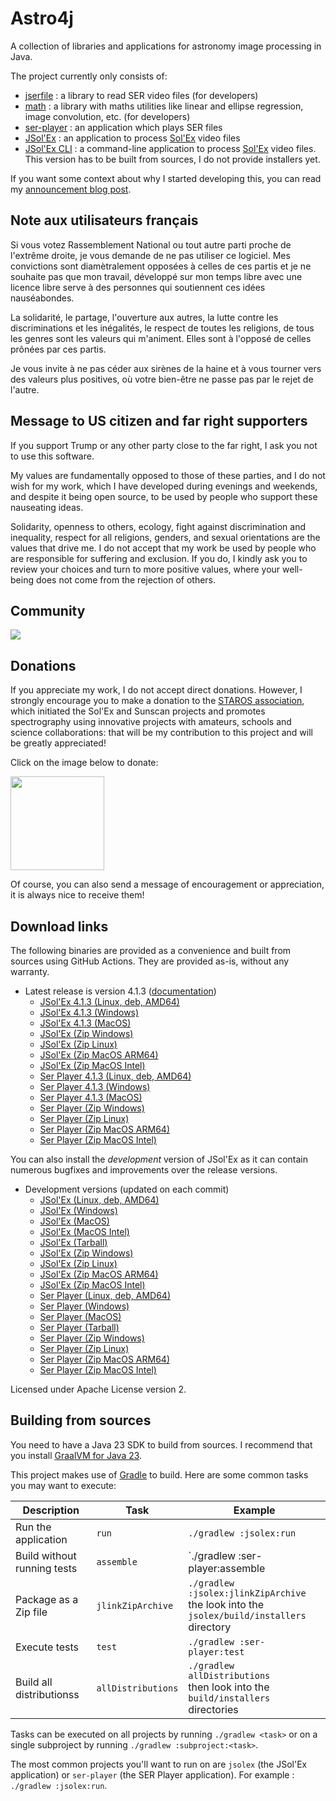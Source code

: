 
# Astro4j

A collection of libraries and applications for astronomy image processing in Java.

The project currently only consists of:

- [jserfile](jserfile/) : a library to read SER video files (for developers)
- [math](math/) : a library with maths utilities like linear and ellipse regression, image convolution, etc. (for developers)
- [ser-player](ser-player/) : an application which plays SER files
- [JSol'Ex](jsolex) : an application to process [Sol'Ex](http://www.astrosurf.com/solex/) video files
- [JSol'Ex CLI](jsolex-cli) : a command-line application to process [Sol'Ex](http://www.astrosurf.com/solex/) video files. This version has to be built from sources, I do not provide installers yet.

If you want some context about why I started developing this, you can read my [announcement blog post](https://melix.github.io/blog/2023/04-22-introducing-astro4j.html).

## Note aux utilisateurs français

Si vous votez Rassemblement National ou tout autre parti proche de l'extrême droite, je vous demande de ne pas utiliser ce logiciel.
Mes convictions sont diamètralement opposées à celles de ces partis et je ne souhaite pas que mon travail, développé sur mon temps libre avec une licence libre serve à des personnes qui soutiennent ces idées nauséabondes.

La solidarité, le partage, l'ouverture aux autres, la lutte contre les discriminations et les inégalités, le respect de toutes les religions, de tous les genres sont les valeurs qui m'animent. 
Elles sont à l'opposé de celles prônées par ces partis.

Je vous invite à ne pas céder aux sirènes de la haine et à vous tourner vers des valeurs plus positives, où votre bien-être ne passe pas par le rejet de l'autre.

## Message to US citizen and far right supporters

If you support Trump or any other party close to the far right, I ask you not to use this software.

My values are fundamentally opposed to those of these parties, and I do not wish for my work, which I have developed during evenings and weekends, and despite it being open source, to be used by people who support these nauseating ideas.

Solidarity, openness to others, ecology, fight against discrimination and inequality, respect for all religions, genders, and sexual orientations are the values that drive me.
I do not accept that my work be used by people who are responsible for suffering and exclusion.
If you do, I kindly ask you to review your choices and turn to more positive values, where your well-being does not come from the rejection of others.

## Community

[<img src="https://discordapp.com/api/guilds/1305595962663768074/widget.png?style=banner2">](https://discord.gg/y9NCGaWzve)

## Donations

If you appreciate my work, I do not accept direct donations.
However, I strongly encourage you to make a donation to the [STAROS association](https://www.helloasso.com/associations/single-tracking-astronomical-repository-for-open-spectroscopy/formulaires/3), which initiated the Sol'Ex and Sunscan projects and promotes spectrography using innovative projects with amateurs, schools and science collaborations: that will be my contribution to this project and will be greatly appreciated!

Click on the image below to donate:

[<img src="https://staros-projects.org/assets/img/backgrounds/STAROS_logo_text.png" height="150">](https://www.helloasso.com/associations/single-tracking-astronomical-repository-for-open-spectroscopy/formulaires/3)

Of course, you can also send a message of encouragement or appreciation, it is always nice to receive them!

## Download links

The following binaries are provided as a convenience and built from sources using GitHub Actions.
They are provided as-is, without any warranty.

- Latest release is version 4.1.3 ([documentation](https://melix.github.io/astro4j/4.1.3))
  - [JSol'Ex 4.1.3 (Linux, deb, AMD64)](https://jsolex.s3.eu-west-3.amazonaws.com/jsolex-ubuntu-latest/jsolex_4.1.3_amd64.deb)
  - [JSol'Ex 4.1.3 (Windows)](https://jsolex.s3.eu-west-3.amazonaws.com/jsolex-windows-latest/jsolex-4.1.3.msi)
  - [JSol'Ex 4.1.3 (MacOS)](https://jsolex.s3.eu-west-3.amazonaws.com/jsolex-macos-latest/jsolex-4.1.3.pkg)
  - [JSol'Ex (Zip Windows)](https://jsolex.s3.eu-west-3.amazonaws.com/jsolex-windows-latest/jsolex-4.1.3.zip)
  - [JSol'Ex (Zip Linux)](https://jsolex.s3.eu-west-3.amazonaws.com/jsolex-ubuntu-latest/jsolex-4.1.3.zip)
  - [JSol'Ex (Zip MacOS ARM64)](https://jsolex.s3.eu-west-3.amazonaws.com/jsolex-macos-latest/jsolex-4.1.3.pkg)
  - [JSol'Ex (Zip MacOS Intel)](https://jsolex.s3.eu-west-3.amazonaws.com/jsolex-macos-15-intel/jsolex-4.1.3.pkg)
  - [Ser Player 4.1.3 (Linux, deb, AMD64)](https://jsolex.s3.eu-west-3.amazonaws.com/ser-player-ubuntu-latest/ser-player_4.1.3_amd64.deb)
  - [Ser Player 4.1.3 (Windows)](https://jsolex.s3.eu-west-3.amazonaws.com/ser-player-windows-latest/ser-player-4.1.3.msi)
  - [Ser Player 4.1.3 (MacOS)](https://jsolex.s3.eu-west-3.amazonaws.com/ser-player-macos-latest/ser-player-4.1.3.pkg)
  - [Ser Player (Zip Windows)](https://jsolex.s3.eu-west-3.amazonaws.com/ser-player-windows-latest/ser-player-4.1.3.zip)
  - [Ser Player (Zip Linux)](https://jsolex.s3.eu-west-3.amazonaws.com/ser-player-ubuntu-latest/ser-player-4.1.3.zip)
  - [Ser Player (Zip MacOS ARM64)](https://jsolex.s3.eu-west-3.amazonaws.com/ser-player-macos-latest/ser-player-4.1.3.zip)
  - [Ser Player (Zip MacOS Intel)](https://jsolex.s3.eu-west-3.amazonaws.com/ser-player-macos-15-intel/ser-player-4.1.3.zip)

You can also install the _development_ version of JSol'Ex as it can contain numerous bugfixes and improvements over the release versions.

- Development versions (updated on each commit)
  - [JSol'Ex (Linux, deb, AMD64)](https://jsolex.s3.eu-west-3.amazonaws.com/jsolex-ubuntu-latest/jsolex-devel_4.1.4_amd64.deb)
  - [JSol'Ex (Windows)](https://jsolex.s3.eu-west-3.amazonaws.com/jsolex-windows-latest/jsolex-devel-4.1.4.msi)
  - [JSol'Ex (MacOS)](https://jsolex.s3.eu-west-3.amazonaws.com/jsolex-macos-latest/jsolex-devel-4.1.4.pkg)
  - [JSol'Ex (MacOS Intel)](https://jsolex.s3.eu-west-3.amazonaws.com/jsolex-macos-15-intel/jsolex-devel-4.1.4.pkg)
  - [JSol'Ex (Tarball)](https://jsolex.s3.eu-west-3.amazonaws.com/jsolex-macos-latest/jsolex-4.1.4-SNAPSHOT.tar.gz)
  - [JSol'Ex (Zip Windows)](https://jsolex.s3.eu-west-3.amazonaws.com/jsolex-windows-latest/jsolex-4.1.4-SNAPSHOT.zip)
  - [JSol'Ex (Zip Linux)](https://jsolex.s3.eu-west-3.amazonaws.com/jsolex-ubuntu-latest/jsolex-4.1.4-SNAPSHOT.zip)
  - [JSol'Ex (Zip MacOS ARM64)](https://jsolex.s3.eu-west-3.amazonaws.com/jsolex-macos-latest/jsolex-4.1.4-SNAPSHOT.pkg)
  - [JSol'Ex (Zip MacOS Intel)](https://jsolex.s3.eu-west-3.amazonaws.com/jsolex-macos-15-intel/jsolex-4.1.4-SNAPSHOT.pkg)
  - [Ser Player (Linux, deb, AMD64)](https://jsolex.s3.eu-west-3.amazonaws.com/ser-player-ubuntu-latest/ser-player-devel_4.1.4_amd64.deb)
  - [Ser Player (Windows)](https://jsolex.s3.eu-west-3.amazonaws.com/ser-player-windows-latest/ser-player-devel-4.1.4.msi)
  - [Ser Player (MacOS)](https://jsolex.s3.eu-west-3.amazonaws.com/ser-player-macos-latest/ser-player-devel-4.1.4.pkg)
  - [Ser Player (Tarball)](https://jsolex.s3.eu-west-3.amazonaws.com/ser-player-macos-latest/ser-player-4.1.4-SNAPSHOT.tar.gz)
  - [Ser Player (Zip Windows)](https://jsolex.s3.eu-west-3.amazonaws.com/ser-player-windows-latest/ser-player-4.1.4-SNAPSHOT.zip)
  - [Ser Player (Zip Linux)](https://jsolex.s3.eu-west-3.amazonaws.com/ser-player-ubuntu-latest/ser-player-4.1.4-SNAPSHOT.zip)
  - [Ser Player (Zip MacOS ARM64)](https://jsolex.s3.eu-west-3.amazonaws.com/ser-player-macos-latest/ser-player-4.1.4-SNAPSHOT.zip)
  - [Ser Player (Zip MacOS Intel)](https://jsolex.s3.eu-west-3.amazonaws.com/ser-player-macos-15-intel/ser-player-4.1.4-SNAPSHOT.zip)

Licensed under Apache License version 2.

## Building from sources

You need to have a Java 23 SDK to build from sources.
I recommend that you install [GraalVM for Java 23](https://www.graalvm.org/).

This project makes use of [Gradle](https://gradle.org) to build.
Here are some common tasks you may want to execute:

| Description                 |Task|Example|
|-----------------------------|----|-------|
| Run the application         |`run`|`./gradlew :jsolex:run`|
| Build without running tests |`assemble`|`./gradlew :ser-player:assemble|
| Package as a Zip file       |`jlinkZipArchive`|`./gradlew :jsolex:jlinkZipArchive` <br/>the look into the `jsolex/build/installers` directory|
| Execute tests               |`test`|`./gradlew :ser-player:test`|
| Build all distributionss    |`allDistributions`|`./gradlew allDistributions` <br/>then look into the `build/installers` directories|

Tasks can be executed on all projects by running `./gradlew <task>` or on a single subproject by running `./gradlew :subproject:<task>`.

The most common projects you'll want to run on are `jsolex` (the JSol'Ex application) or `ser-player` (the SER Player application).
For example : `./gradlew :jsolex:run`.
